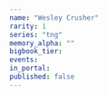 ```yaml
---
name: "Wesley Crusher"
rarity: 1
series: "tng"
memory_alpha: ""
bigbook_tier:
events:
in_portal:
published: false
---
```

